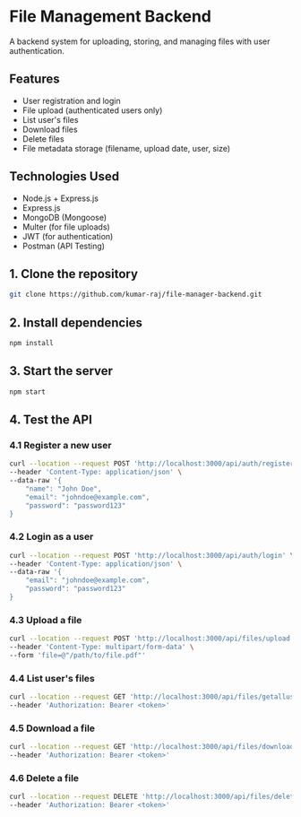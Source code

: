 # File Management Backend

A backend system for uploading, storing, and managing files with user authentication.

## Features

- User registration and login
- File upload (authenticated users only)
- List user's files
- Download files
- Delete files
- File metadata storage (filename, upload date, user, size)

## Technologies Used

- Node.js + Express.js
- Express.js
- MongoDB (Mongoose)
- Multer (for file uploads)
- JWT (for authentication)
- Postman (API Testing)


## 1. Clone the repository

```bash
git clone https://github.com/kumar-raj/file-manager-backend.git
```

## 2.   Install dependencies

```bash
npm install
```

## 3. Start the server

```bash
npm start
```

## 4. Test the API

### 4.1 Register a new user

```bash
curl --location --request POST 'http://localhost:3000/api/auth/register' \
--header 'Content-Type: application/json' \
--data-raw '{
    "name": "John Doe",
    "email": "johndoe@example.com",
    "password": "password123"
}


```

### 4.2 Login as a user

```bash
curl --location --request POST 'http://localhost:3000/api/auth/login' \
--header 'Content-Type: application/json' \
--data-raw '{
    "email": "johndoe@example.com",
    "password": "password123"
}
```

### 4.3 Upload a file

```bash
curl --location --request POST 'http://localhost:3000/api/files/upload' \
--header 'Content-Type: multipart/form-data' \
--form 'file=@"/path/to/file.pdf"'
```

### 4.4 List user's files

```bash
curl --location --request GET 'http://localhost:3000/api/files/getalluserfiles' \
--header 'Authorization: Bearer <token>'
```

### 4.5 Download a file

```bash
curl --location --request GET 'http://localhost:3000/api/files/downloadfile/<file_id>' \
--header 'Authorization: Bearer <token>'
```

### 4.6 Delete a file

```bash
curl --location --request DELETE 'http://localhost:3000/api/files/deletefile/<file_id>' \
--header 'Authorization: Bearer <token>'    
```             
